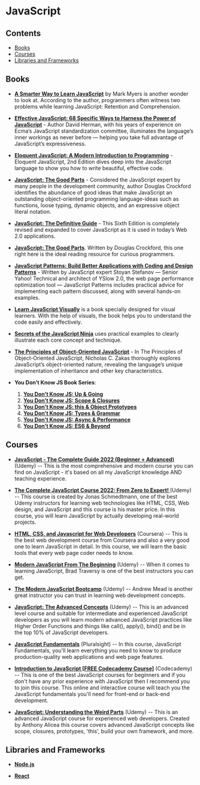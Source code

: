 # JavaScript

## Contents

* [Books]()
* [Courses]()
* [Libraries and Frameworks]()

## Books

* **[A Smarter Way to Learn JavaScript](https://github.com/UlugbekMuslitdinov/awesome-sources/blob/main/JavaScript/A_Smarter_Way_to_Learn_JavaScript.pdf)** by Mark Myers is another wonder to look at. According to the author, programmers often witness two problems while learning JavaScript: Retention and Comprehension.

* **[Effective JavaScript: 68 Specific Ways to Harness the Power of JavaScript](https://github.com/UlugbekMuslitdinov/awesome-sources/blob/main/JavaScript/%5BEffective%20JavaScript%2068%20Specific%20Ways%20to%20Harness%20the%20Power%20of%20JavaScript%20(Effective%20Software%20Development%20Series)%20by%20David%20Herman%20-%202013%5D.pdf)** - Author David Herman, with his years of experience on Ecma’s JavaScript standardization committee, illuminates the language’s inner workings as never before — helping you take full advantage of JavaScript’s expressiveness.

* **[Eloquent JavaScript: A Modern Introduction to Programming](https://github.com/UlugbekMuslitdinov/awesome-sources/blob/main/JavaScript/Eloquent_JavaScript.pdf)** - Eloquent JavaScript, 2nd Edition dives deep into the JavaScript language to show you how to write beautiful, effective code.

* **[JavaScript: The Good Parts](https://github.com/UlugbekMuslitdinov/awesome-sources/blob/main/JavaScript/JavaScript_%20The%20Good%20Parts_.pdf)** - Considered the JavaScript expert by many people in the development community, author Douglas Crockford identifies the abundance of good ideas that make JavaScript an outstanding object-oriented programming language-ideas such as functions, loose typing, dynamic objects, and an expressive object literal notation.

* **[JavaScript: The Definitive Guide](https://github.com/UlugbekMuslitdinov/awesome-sources/blob/main/JavaScript/JavaScript-The-Definitive-Guide-6th-Edition.pdf)** - This Sixth Edition is completely revised and expanded to cover JavaScript as it is used in today’s Web 2.0 applications.

* **[JavaScript: The Good Parts](https://github.com/UlugbekMuslitdinov/awesome-sources/blob/main/JavaScript/JavaScript_%20The%20Good%20Parts.pdf)**. Written by Douglas Crockford, this one right here is the ideal reading resource for curious programmers.

* **[JavaScript Patterns: Build Better Applications with Coding and Design Patterns](https://github.com/UlugbekMuslitdinov/awesome-sources/blob/main/JavaScript/JavaScript_Patterns_(2010).pdf)** - Written by JavaScript expert Stoyan Stefanov — Senior Yahoo! Technical and architect of YSlow 2.0, the web page performance optimization tool — JavaScript Patterns includes practical advice for implementing each pattern discussed, along with several hands-on examples.

* **[Learn JavaScript Visually](https://github.com/UlugbekMuslitdinov/awesome-sources/blob/main/JavaScript/Learn_JavaScript_Visually.pdf)** is a book specially designed for visual learners. With the help of visuals, the book helps you to understand the code easily and effectively.

* **[Secrets of the JavaScript Ninja](https://github.com/UlugbekMuslitdinov/awesome-sources/blob/main/JavaScript/Secrets%20of%20the%20JavaScript%20Ninja%2C%202nd%20Edition.pdf)** uses practical examples to clearly illustrate each core concept and technique.

* **[The Principles of Object-Oriented JavaScript](https://github.com/UlugbekMuslitdinov/awesome-sources/blob/main/JavaScript/Nicholas_C_Zakas-The_Principles_of_JavaScript-EN.pdf)** - In The Principles of Object-Oriented JavaScript, Nicholas C. Zakas thoroughly explores JavaScript’s object-oriented nature, revealing the language’s unique implementation of inheritance and other key characteristics.

* **You Don’t Know JS Book Series**:
    1. **[You Don’t Know JS: Up & Going](https://github.com/UlugbekMuslitdinov/awesome-sources/blob/main/JavaScript/You_Dont_Know_JS_Up_and_Going.pdf)**
    2. **[You Don’t Know JS: Scope & Closures](https://github.com/UlugbekMuslitdinov/awesome-sources/blob/main/JavaScript/You-Don-t-Know-JS-Scope-Closures.pdf)**
    3. **[You Don’t Know JS: this & Object Prototypes](https://github.com/UlugbekMuslitdinov/awesome-sources/blob/main/JavaScript/You-Don-t-Know-JS-this-Object-Prototypes.pdf)**
    4. **[You Don’t Know JS: Types & Grammar](https://github.com/UlugbekMuslitdinov/awesome-sources/blob/main/JavaScript/You%20Don't%20Know%20JS-%20Types%20%26amp%3B%20Grammar.pdf)**
    5. **[You Don’t Know JS: Async & Performance](https://github.com/UlugbekMuslitdinov/awesome-sources/blob/main/JavaScript/You_Don_39_t_Know_JS_-_Async_amp_Performance.pdf)**
    6. **[You Don’t Know JS: ES6 & Beyond](https://github.com/UlugbekMuslitdinov/awesome-sources/blob/main/JavaScript/O'Reilly%20-%20You%20Don't%20Know%20JS.%20ES6%20%26%20Beyond.pdf)**

## Courses
  
* **[JavaScript - The Complete Guide 2022 (Beginner + Advanced)](https://www.udemy.com/course/javascript-the-complete-guide-2020-beginner-advanced/?ranMID=39197&ranEAID=JVFxdTr9V80&ranSiteID=JVFxdTr9V80-7jr8xV6FnNWzQhvqlIeJ3g&utm_source=aff-campaign&LSNPUBID=JVFxdTr9V80&utm_medium=udemyads)** (Udemy) -- This is the most comprehensive and modern course you can find on JavaScript - it's based on all my JavaScript knowledge AND teaching experience.

* **[The Complete JavaScript Course 2022: From Zero to Expert!
](https://www.udemy.com/course/the-complete-javascript-course/?ranMID=39197&ranEAID=JVFxdTr9V80&ranSiteID=JVFxdTr9V80-vpCB3wEuP3h.TgvqwGLUvw&LSNPUBID=JVFxdTr9V80&utm_source=aff-campaign&utm_medium=udemyads)** (Udemy) -- This course is created by Jonas Schmedtmann, one of the best Udemy instructors for learning web technologies like HTML, CSS, Web design, and JavaScript and this course is his master price. In this course, you will learn JavaScript by actually developing real-world projects.

* **[HTML, CSS, and Javascript for Web Developers](https://www.coursera.org/learn/html-css-javascript-for-web-developers?ranMID=40328&ranEAID=JVFxdTr9V80&ranSiteID=JVFxdTr9V80-h3z1zmo4tW_3IUljMQxDug&siteID=JVFxdTr9V80-h3z1zmo4tW_3IUljMQxDug&utm_content=10&utm_medium=partners&utm_source=linkshare&utm_campaign=JVFxdTr9V80)** (Coursera) -- This is the best web development course from Coursera and also a very good one to learn JavaScript in detail. In this course, we will learn the basic tools that every web page coder needs to know.
* **[Modern JavaScript From The Beginning](https://www.udemy.com/course/modern-javascript-from-the-beginning/?ranMID=39197&ranEAID=JVFxdTr9V80&ranSiteID=JVFxdTr9V80-pUH.0mBqWjmn0mG232n98w&utm_source=aff-campaign&LSNPUBID=JVFxdTr9V80&utm_medium=udemyads)** (Udemy) -- When it comes to learning JavaScript, Brad Traversy is one of the best instructors you can get.
* **[The Modern JavaScript Bootcamp](https://www.udemy.com/course/modern-javascript/?ranMID=39197&ranEAID=JVFxdTr9V80&ranSiteID=JVFxdTr9V80-KvS4fx_ajUtPUcP7eizi9w&LSNPUBID=JVFxdTr9V80&utm_source=aff-campaign&utm_medium=udemyads)** (Udemy) -- Andrew Mead is another great instructor you can trust in learning web development concepts.
* **[JavaScript: The Advanced Concepts](https://www.udemy.com/course/advanced-javascript-concepts/?ranMID=39197&ranEAID=JVFxdTr9V80&ranSiteID=JVFxdTr9V80-rWhJtt_gN6S.ay4FfXqk1g&LSNPUBID=JVFxdTr9V80&utm_source=aff-campaign&utm_medium=udemyads)** (Udemy) -- This is an advanced level course and suitable for intermediate and experienced JavaScript developers as you will learn modern advanced JavaScript practices like Higher Order Functions and things like call(), apply(), bind() and be in the top 10% of JavaScript developers.
* **[JavaScript Fundamentals](https://www.pluralsight.com/courses/javascript-fundamentals?clickid=R6cV3G3YcxyIRFMTIAS19RttUkG1M1w9gzBXyQ0&irgwc=1&mpid=1193463&aid=7010a000001xAKZAA2&utm_medium=digital_affiliate&utm_campaign=1193463&utm_source=impactradius)** (Pluralsight) -- In this course, JavaScript Fundamentals, you'll learn everything you need to know to produce production-quality web applications and web page features.
* **[Introduction to JavaScript [FREE Codecademy Course]](https://www.codecademy.com/learn/introduction-to-javascript?utm_source=pepperjam&utm_medium=affiliate&utm_term=214453&clickId=3828722781&pj_creativeid=8-12462&pj_publisherid=214453)** (Codecademy) -- This is one of the best JavaScript courses for beginners and if you don't have any prior experience with JavaScript then I recommend you to join this course. This online and interactive course will teach you the JavaScript fundamentals you'll need for front-end or back-end development.
* **[JavaScript: Understanding the Weird Parts](https://www.udemy.com/course/understand-javascript/?ranMID=39197&ranEAID=JVFxdTr9V80&ranSiteID=JVFxdTr9V80-Y5oPHc7V1joH7FRwKX.cdA&LSNPUBID=JVFxdTr9V80&utm_source=aff-campaign&utm_medium=udemyads)** (Udemy) -- This is an advanced JavaScript course for experienced web developers. Created by Anthony Alicea this course covers advanced JavaScript concepts like scope, closures, prototypes, 'this', build your own framework, and more.

## Libraries and Frameworks

* **[Node.js](https://github.com/UlugbekMuslitdinov/awesome-sources/tree/main/JavaScript/Node.js)**

* **[React](https://github.com/UlugbekMuslitdinov/awesome-sources/tree/main/JavaScript/React)**
